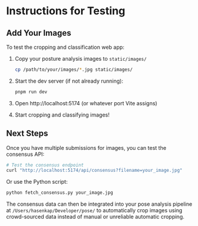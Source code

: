 # Instructions for Testing

## Add Your Images

To test the cropping and classification web app:

1. Copy your posture analysis images to `static/images/`
   ```bash
   cp /path/to/your/images/*.jpg static/images/
   ```

2. Start the dev server (if not already running):
   ```bash
   pnpm run dev
   ```

3. Open http://localhost:5174 (or whatever port Vite assigns)

4. Start cropping and classifying images!

## Next Steps

Once you have multiple submissions for images, you can test the consensus API:

```bash
# Test the consensus endpoint
curl "http://localhost:5174/api/consensus?filename=your_image.jpg"
```

Or use the Python script:

```bash
python fetch_consensus.py your_image.jpg
```

The consensus data can then be integrated into your pose analysis pipeline at `/Users/hasenkap/Developer/pose/` to automatically crop images using crowd-sourced data instead of manual or unreliable automatic cropping.
